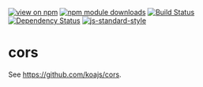 [![view on npm](https://img.shields.io/npm/v/lws-cors.svg)](https://www.npmjs.org/package/lws-cors)
[![npm module downloads](https://img.shields.io/npm/dt/lws-cors.svg)](https://www.npmjs.org/package/lws-cors)
[![Build Status](https://travis-ci.org/lwsjs/cors.svg?branch=master)](https://travis-ci.org/lwsjs/cors)
[![Dependency Status](https://david-dm.org/lwsjs/cors.svg)](https://david-dm.org/lwsjs/cors)
[![js-standard-style](https://img.shields.io/badge/code%20style-standard-brightgreen.svg)](https://github.com/feross/standard)

# cors

See https://github.com/koajs/cors.